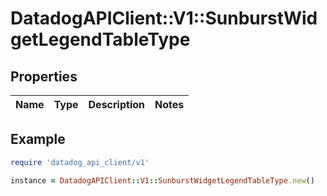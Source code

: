 # DatadogAPIClient::V1::SunburstWidgetLegendTableType

## Properties

| Name | Type | Description | Notes |
| ---- | ---- | ----------- | ----- |

## Example

```ruby
require 'datadog_api_client/v1'

instance = DatadogAPIClient::V1::SunburstWidgetLegendTableType.new()
```
